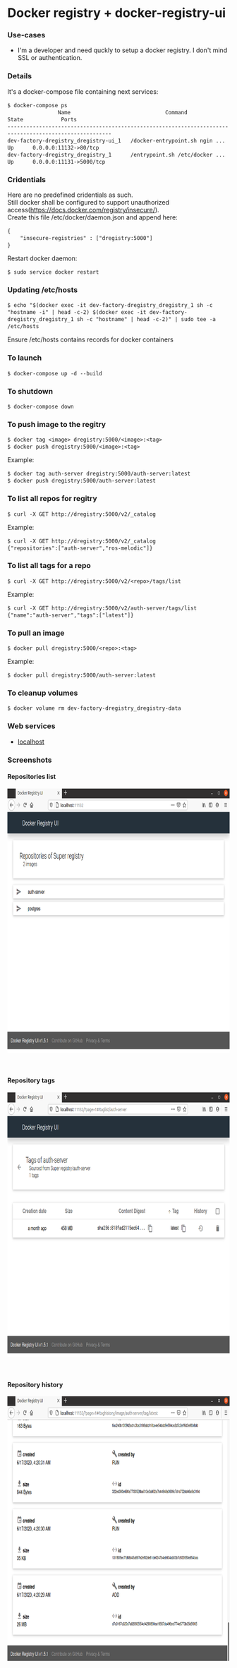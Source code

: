 # Docker registry + docker-registry-ui



### Use-cases
- I'm a developer and need quckly to setup a docker registry. I don't mind SSL or authentication.



### Details
It's a docker-compose file containing next services:
```
$ docker-compose ps
                Name                              Command               State            Ports         
-------------------------------------------------------------------------------------------------------
dev-factory-dregistry_dregistry-ui_1   /docker-entrypoint.sh ngin ...   Up      0.0.0.0:11132->80/tcp  
dev-factory-dregistry_dregistry_1      /entrypoint.sh /etc/docker ...   Up      0.0.0.0:11131->5000/tcp
```



### Cridentials
Here are no predefined cridentials as such.\
Still docker shall be configured to support unauthorized access(https://docs.docker.com/registry/insecure/). \
Create this file /etc/docker/daemon.json and append here:
```
{
    "insecure-registries" : ["dregistry:5000"]
}
```
Restart docker daemon:
```
$ sudo service docker restart
```



### Updating /etc/hosts
```
$ echo "$(docker exec -it dev-factory-dregistry_dregistry_1 sh -c "hostname -i" | head -c-2) $(docker exec -it dev-factory-dregistry_dregistry_1 sh -c "hostname" | head -c-2)" | sudo tee -a /etc/hosts
```
Ensure /etc/hosts contains records for docker containers



### To launch
```
$ docker-compose up -d --build
```



### To shutdown
```
$ docker-compose down
```



### To push image to the regitry
```
$ docker tag <image> dregistry:5000/<image>:<tag>
$ docker push dregistry:5000/<image>:<tag>

```
Example:
```
$ docker tag auth-server dregistry:5000/auth-server:latest
$ docker push dregistry:5000/auth-server:latest
```



### To list all repos for regitry
```
$ curl -X GET http://dregistry:5000/v2/_catalog
```
Example:
```
$ curl -X GET http://dregistry:5000/v2/_catalog
{"repositories":["auth-server","ros-melodic"]}
```



### To list all tags for a repo
```
$ curl -X GET http://dregistry:5000/v2/<repo>/tags/list
```
Example:
```
$ curl -X GET http://dregistry:5000/v2/auth-server/tags/list
{"name":"auth-server","tags":["latest"]}
```



### To pull an image
```
$ docker pull dregistry:5000/<repo>:<tag>
```
Example:
```
$ docker pull dregistry:5000/auth-server:latest
```



### To cleanup volumes
```
$ docker volume rm dev-factory-dregistry_dregistry-data
```



### Web services
- [localhost](http://localhost:11132)



### Screenshots

#### Repositories list
<p align="center">
    <img width="900" height="600" src="pic1.png">
</p>
<br>



#### Repository tags
<p align="center">
    <img width="900" height="600" src="pic2.png">
</p>
<br>



#### Repository history
<p align="center">
    <img width="900" height="600" src="pic3.png">
</p>
<br>


